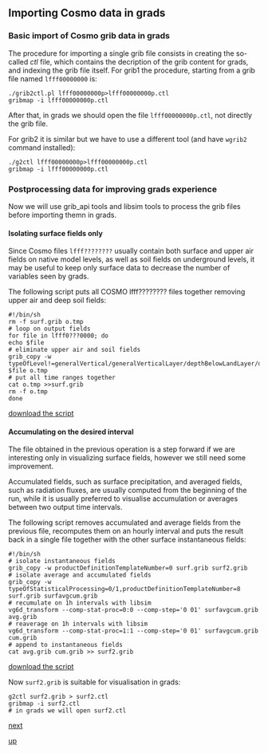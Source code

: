 ## Importing Cosmo data in grads ##

### Basic import of Cosmo grib data in grads ###

The procedure for importing a single grib file consists in creating
the so-called *ctl* file, which contains the decription of the grib
content for grads, and indexing the grib file itself. For grib1 the
procedure, starting from a grib file named `lfff00000000` is:

```
./grib2ctl.pl lfff00000000p>lfff00000000p.ctl
gribmap -i lfff00000000p.ctl
```

After that, in grads we should open the file `lfff00000000p.ctl`, not
directly the grib file.

For grib2 it is similar but we have to use a different tool (and have
`wgrib2` command installed):

```
./g2ctl lfff00000000p>lfff00000000p.ctl
gribmap -i lfff00000000p.ctl
```

### Postprocessing data for improving grads experience ###

Now we will use grib_api tools and libsim tools to process the grib
files before importing themn in grads.

#### Isolating surface fields only ####

Since Cosmo files `lfff????????` usually contain both surface and
upper air fields on native model levels, as well as soil fields on
underground levels, it may be useful to keep only surface data to
decrease the number of variables seen by grads.

The following script puts all COSMO lfff???????? files together
removing upper air and deep soil fields:

```
#!/bin/sh
rm -f surf.grib o.tmp
# loop on output fields
for file in lfff0???0000; do
echo $file
# eliminate upper air and soil fields
grib_copy -w typeOfLevel!=generalVertical/generalVerticalLayer/depthBelowLandLayer/depthBelowLand $file o.tmp
# put all time ranges together
cat o.tmp >>surf.grib
rm -f o.tmp
done
```
[download the script](../tools/make_surf.sh)

#### Accumulating on the desired interval ####

The file obtained in the previous operation is a step forward if we
are interesting only in visualizing surface fields, however we still
need some improvement.

Accumulated fields, such as surface precipitation, and averaged
fields, such as radiation fluxes, are usually computed from the
beginning of the run, while it is usually preferred to visualise
accumulation or averages between two output time intervals.

The following script removes accumulated and average fields from the
previous file, recomputes them on an hourly interval and puts the
result back in a single file together with the other surface
instantaneous fields:

```
#!/bin/sh
# isolate instantaneous fields
grib_copy -w productDefinitionTemplateNumber=0 surf.grib surf2.grib
# isolate average and accumulated fields
grib_copy -w typeOfStatisticalProcessing=0/1,productDefinitionTemplateNumber=8 surf.grib surfavgcum.grib
# recumulate on 1h intervals with libsim
vg6d_transform --comp-stat-proc=0:0 --comp-step='0 01' surfavgcum.grib avg.grib
# reaverage on 1h intervals with libsim
vg6d_transform --comp-stat-proc=1:1 --comp-step='0 01' surfavgcum.grib cum.grib
# append to instantaneous fields
cat avg.grib cum.grib >> surf2.grib
```
[download the script](../tools/cumulate_surf.sh)

Now `surf2.grib` is suitable for visualisation in grads:

```
g2ctl surf2.grib > surf2.ctl
gribmap -i surf2.ctl
# in grads we will open surf2.ctl
```

[next](other_pre_and_post_proc.md)

[up](README.md)